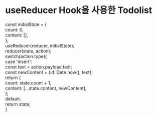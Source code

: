 # useReducer Hook을 사용한 Todolist

const initialState = { <br/>
  count: 0, <br/>
  content: [], <br/>
}; <br/>
useReducer(reducer, initialState); <br/>
reducer(state, action); <br/>
switch(action.type){ <br/>
    case 'insert': <br/>
      const text = action.payload.text; <br/>
      const newContent = {id: Date.now(), text}; <br/>
      return { <br/>
        count: state.count + 1, <br/>
        content: [...state.content, newContent], <br/>
      }; <br/>
    default: <br/>
     return state; <br/>
}